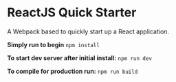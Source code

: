 # ReactJS Quick Starter
A Webpack based to quickly start up a React application. 

**Simply run to begin**
```npm install```

**To start dev server after initial install:**
```npm run dev```

**To compile for production run:**
```npm run build ```